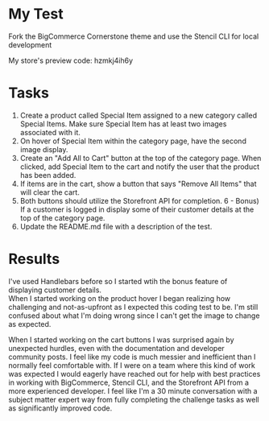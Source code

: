 # My Test
Fork the BigCommerce Cornerstone theme and use the Stencil CLI for local development

My store's preview code: hzmkj4ih6y

# Tasks
1) Create a product called Special Item assigned to a new category called Special Items.  Make sure Special Item has at least two images associated with it.
2) On hover of Special Item within the category page, have the second image display.
3) Create an "Add All to Cart" button at the top of the category page.  When clicked, add Special Item to the cart and notify the user that the product has been added.
4) If items are in the cart, show a button that says "Remove All Items" that will clear the cart.
5) Both buttons should utilize the Storefront API for completion.
6 - Bonus) If a customer is logged in display some of their customer details at the top of the category page.
7) Update the README.md file with a description of the test.

# Results
I've used Handlebars before so I started wtih the bonus feature of displaying customer details.  
When I started working on the product hover I began realizing how challenging and not-as-upfront as I expected this coding test to be.
I'm still confused about what I'm doing wrong since I can't get the image to change as expected.

When I started working on the cart buttons I was surprised again by unexpected hurdles, even with the documentation and developer community posts. I feel like my code is much messier and inefficient than I normally feel comfortable with.  If I were on a team where this kind of work was expected I would eagerly have reached out for help with best practices in working with BigCommerce, Stencil CLI, and the Storefront API from a more experienced developer.  I feel like I'm a 30 minute conversation with a subject matter expert way from fully completing the challenge tasks as well as significantly improved code.  